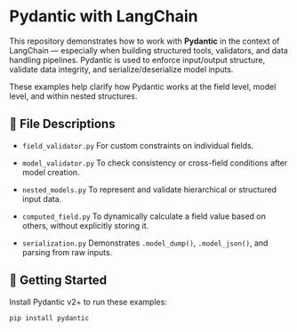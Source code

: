 # Pydantic with LangChain

This repository demonstrates how to work with **Pydantic** in the context of LangChain — especially when building structured tools, validators, and data handling pipelines. Pydantic is used to enforce input/output structure, validate data integrity, and serialize/deserialize model inputs.

These examples help clarify how Pydantic works at the field level, model level, and within nested structures.


## 📄 File Descriptions

- `field_validator.py`  For custom constraints on individual fields.

- `model_validator.py`  To check consistency or cross-field conditions after model creation.

- `nested_models.py`  To represent and validate hierarchical or structured input data.

- `computed_field.py`  To dynamically calculate a field value based on others, without explicitly storing it.

- `serialization.py`  Demonstrates `.model_dump()`, `.model_json()`, and parsing from raw inputs.


## 🚀 Getting Started

Install Pydantic v2+ to run these examples:

```bash
pip install pydantic
```
